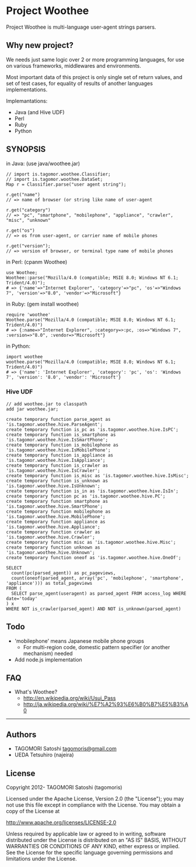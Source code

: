 # Project Woothee

Project Woothee is multi-language user-agent strings parsers.

## Why new project?

We needs just same logic over 2 or more programming languages, for use on various frameworks, middlewares and environments.

Most important data of this project is only single set of return values, and set of test cases, for equality of results of another languages implementations.

Implemantations:

  * Java (and Hive UDF)
  * Perl
  * Ruby
  * Python

## SYNOPSIS
in Java: (use java/woothee.jar)

    // import is.tagomor.woothee.Classifier;
    // import is.tagomor.woothee.DataSet;
    Map r = Classifier.parse("user agent string");
    
    r.get("name")
    // => name of browser (or string like name of user-agent

    r.get("category")
    // => "pc", "smartphone", "mobilephone", "appliance", "crawler", "misc", "unknown"
    
    r.get("os")
    // => os from user-agent, or carrier name of mobile phones
    
    r.get("version");
    // => version of browser, or terminal type name of mobile phones

in Perl: (cpanm Woothee)

    use Woothee;
    Woothee::parse("Mozilla/4.0 (compatible; MSIE 8.0; Windows NT 6.1; Trident/4.0)");
    # => {'name'=>"Internet Explorer", 'category'=>"pc", 'os'=>"Windows 7", 'version'=>"8.0", 'vendor'=>"Microsoft"}

in Ruby: (gem install woothee)

    require 'woothee'
    Woothee.parse("Mozilla/4.0 (compatible; MSIE 8.0; Windows NT 6.1; Trident/4.0)")
    # => {:name=>"Internet Explorer", :category=>:pc, :os=>"Windows 7", :version=>"8.0", :vendor=>"Microsoft"}

in Python:

    import woothee
    woothee.parse("Mozilla/4.0 (compatible; MSIE 8.0; Windows NT 6.1; Trident/4.0)")
    # => {'name': 'Internet Explorer', 'category': 'pc', 'os': 'Windows 7', 'version': '8.0', 'vendor': 'Microsoft'}

### Hive UDF

    // add woothee.jar to classpath
    add jar woothee.jar;
    
    create temporary function parse_agent as 'is.tagomor.woothee.hive.ParseAgent';
    create temporary function is_pc as 'is.tagomor.woothee.hive.IsPC';
    create temporary function is_smartphone as 'is.tagomor.woothee.hive.IsSmartPhone';
    create temporary function is_mobilephone as 'is.tagomor.woothee.hive.IsMobilePhone';
    create temporary function is_appliance as 'is.tagomor.woothee.hive.IsAppliance';
    create temporary function is_crawler as 'is.tagomor.woothee.hive.IsCrawler';
    create temporary function is_misc as 'is.tagomor.woothee.hive.IsMisc';
    create temporary function is_unknown as 'is.tagomor.woothee.hive.IsUnknown';
    create temporary function is_in as 'is.tagomor.woothee.hive.IsIn';
    create temporary function pc as 'is.tagomor.woothee.hive.PC';
    create temporary function smartphone as 'is.tagomor.woothee.hive.SmartPhone';
    create temporary function mobilephone as 'is.tagomor.woothee.hive.MobilePhone';
    create temporary function appliance as 'is.tagomor.woothee.hive.Appliance';
    create temporary function crawler as 'is.tagomor.woothee.hive.Crawler';
    create temporary function misc as 'is.tagomor.woothee.hive.Misc';
    create temporary function unknown as 'is.tagomor.woothee.hive.Unknown';
    create temporary function oneof as 'is.tagomor.woothee.hive.OneOf';
    
    SELECT
      count(pc(parsed_agent)) as pc_pageviews,
      count(oneof(parsed_agent, array('pc', 'mobilephone', 'smartphone', 'appliance'))) as total_pageviews
    FROM (
      SELECT parse_agent(useragent) as parsed_agent FROM access_log WHERE date='today'
    ) x
    WHERE NOT is_crawler(parsed_agent) AND NOT is_unknown(parsed_agent)

## Todo

* 'mobilephone' means Japanese mobile phone groups
  * For multi-region code, domestic pattern specifier (or another mechanism) needed
* Add node.js implementation

## FAQ

* What's Woothee?
    * http://en.wikipedia.org/wiki/Usui_Pass
    * http://ja.wikipedia.org/wiki/%E7%A2%93%E6%B0%B7%E5%B3%A0

* * * * *

## Authors

* TAGOMORI Satoshi <tagomoris@gmail.com>
* UEDA Tetsuhiro (najeira)

## License

Copyright 2012- TAGOMORI Satoshi (tagomoris)

Licensed under the Apache License, Version 2.0 (the "License");
you may not use this file except in compliance with the License.
You may obtain a copy of the License at

   http://www.apache.org/licenses/LICENSE-2.0

Unless required by applicable law or agreed to in writing, software
distributed under the License is distributed on an "AS IS" BASIS,
WITHOUT WARRANTIES OR CONDITIONS OF ANY KIND, either express or implied.
See the License for the specific language governing permissions and
limitations under the License.
